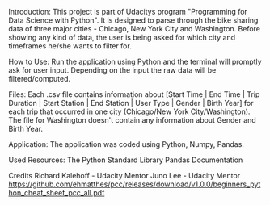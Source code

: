 Introduction:
This project is part of Udacitys program "Programming for Data Science with Python". It is designed to parse through the bike sharing data of three major cities - Chicago, New York City and Washington.
Before showing any kind of data, the user is being asked for which city and timeframes he/she wants to filter for.

How to Use:
Run the application using Python and the terminal will promptly ask for user input. Depending on the input the raw data will be filtered/computed.

Files:
Each .csv file contains information about [Start Time | End Time | Trip Duration | Start Station | End Station | User Type | Gender | Birth Year]
for each trip that occurred in one city (Chicago/New York City/Washington). The file for Washington doesn't contain any information about Gender and Birth Year.

Application:
The application was coded using Python, Numpy, Pandas.

Used Resources:
The Python Standard Library
Pandas Documentation

Credits
Richard Kalehoff - Udacity Mentor
Juno Lee - Udacity Mentor
https://github.com/ehmatthes/pcc/releases/download/v1.0.0/beginners_python_cheat_sheet_pcc_all.pdf
